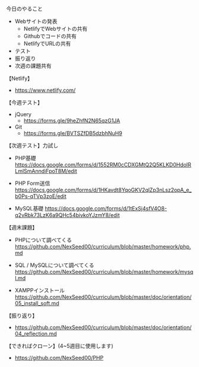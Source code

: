 今日のやること

- Webサイトの発表             
  - NetlifyでWebサイトの共有
  - Githubでコードの共有
  - NetlifyでURLの共有       
- テスト                     
- 振り返り                   
- 次週の課題共有              

【Netlify】
  - https://www.netlify.com/

【今週テスト】
  - jQuery
    - https://forms.gle/9heZhfN2N65qzG1JA
  - Git
    - https://forms.gle/BVTSZfDB5dzbhNuH9 

【次週テスト】力試し
  - PHP基礎
    https://docs.google.com/forms/d/1552RM0cCDXGMtQ2Q5KLKD0HdoIRLmlSmAnndiFpoT8M/edit
  
  - PHP Form送信
    https://docs.google.com/forms/d/1HKavdt8YqoGKV2qlZp3nLsz2opA_e_b0Ps-qTVp3zoE/edit
    
  - MySQL基礎
    https://docs.google.com/forms/d/1tExSj4sfV4O8-q2vRbk73LzK6a9QHc54bivkoYJzmY8/edit

【週末課題】
  - PHPについて調べてくる
    https://github.com/NexSeed00/curriculum/blob/master/homework/php.md

  - SQL / MySQLについて調べてくる
    https://github.com/NexSeed00/curriculum/blob/master/homework/mysql.md

  - XAMPPインストール
    https://github.com/NexSeed00/curriculum/blob/master/doc/orientation/05_install_soft.md

【振り返り】
  - https://github.com/NexSeed00/curriculum/blob/master/doc/orientation/04_reflection.md 

 
【できればクローン】(4~5週目に使用します)
  - https://github.com/NexSeed00/PHP